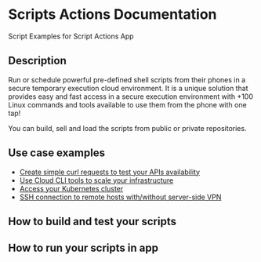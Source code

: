 # Scripts Actions Documentation
Script Examples for Script Actions App

## Description
Run or schedule powerful pre-defined shell scripts from their phones in a secure temporary execution cloud environment.
It is a unique solution that provides easy and fast access in a secure execution environment with +100 Linux commands and tools available to use them from the phone with one tap!

You can build, sell and load the scripts from public or private repositories. 

## Use case examples
* [Create simple curl requests to test your APIs availability](examples/curl.sh)
* [Use Cloud CLI tools to scale your infrastructure](examples/cloudclis.sh)
* [Access your Kubernetes cluster](examples/kubectl.sh)
* [SSH connection to remote hosts with/without server-side VPN](examples/sshwithvpn.sh)

## How to build and test your scripts

## How to run your scripts in app
